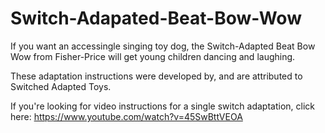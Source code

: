 # Switch-Adapated-Beat-Bow-Wow
If you want an accessingle singing toy dog, the Switch-Adapted Beat Bow Wow from Fisher-Price will get young children dancing and laughing.

These adaptation instructions were developed by, and are attributed to Switched Adapted Toys.

If you're looking for video instructions for a single switch adaptation, click here: https://www.youtube.com/watch?v=45SwBttVEOA
